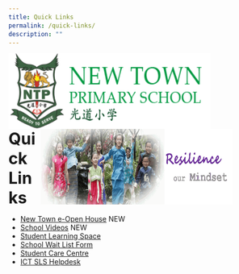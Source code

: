 ```yaml
---
title: Quick Links
permalink: /quick-links/
description: ""
---
```

<img src="/images/logosub.png" style="width:400px;height:150px;margin-left:0px;" align="left">

<img src="/images/Header%20GIF.gif" style="width:380px;height:150px;margin-right:60px;" align="right">
<br><br><br><br><br><br>

**<font size="6">Quick Links</font>**

*   [New Town e-Open House](https://sites.google.com/moe.edu.sg/newtowne-openhouse/home) NEW
*   [School Videos](https://moe-newtownpri-staging.netlify.app/accolades/school-videos) NEW
*   [Student Learning Space](https://learning.moe.edu.sg/)
*   [School Wait List Form](/files/New%20Town%20Primary%20School%20Wait%20List%20Form.pdf)
*   [Student Care Centre](https://moe-newtownpri-staging.netlify.app/for-parents/resources-for-parents/student-care-centre)
*   [ICT SLS Helpdesk](https://sites.google.com/moe.edu.sg/ntps-ict/ntps-ict/school-based-support)